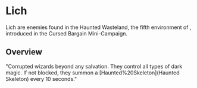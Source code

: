 # Lich

Lich are enemies found in the Haunted Wasteland, the fifth environment of , introduced in the Cursed Bargain Mini-Campaign.
## Overview

"Corrupted wizards beyond any salvation. They control all types of dark magic. If not blocked, they summon a [Haunted%20Skeleton](Haunted Skeleton) every 10 seconds."